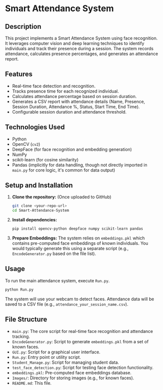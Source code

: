 # Smart Attendance System

## Description
This project implements a Smart Attendance System using face recognition. It leverages computer vision and deep learning techniques to identify individuals and track their presence during a session. The system records attendance, calculates presence percentages, and generates an attendance report.

## Features
- Real-time face detection and recognition.
- Tracks presence time for each recognized individual.
- Calculates attendance percentage based on session duration.
- Generates a CSV report with attendance details (Name, Presence, Session Duration, Attendance %, Status, Start Time, End Time).
- Configurable session duration and attendance threshold.

## Technologies Used
- Python
- OpenCV (`cv2`)
- DeepFace (for face recognition and embedding generation)
- NumPy
- scikit-learn (for cosine similarity)
- Pandas (implicitly for data handling, though not directly imported in `main.py` for core logic, it's common for data output)

## Setup and Installation
1.  **Clone the repository:** (Once uploaded to GitHub)
    ```bash
    git clone <your-repo-url>
    cd Smart-Attendance-System
    ```
2.  **Install dependencies:**
    ```bash
    pip install opencv-python deepface numpy scikit-learn pandas
    ```
3.  **Prepare Embeddings:** The system relies on `embeddings.pkl` which contains pre-computed face embeddings of known individuals. You would typically generate this using a separate script (e.g., `EncodeGenerator.py` based on the file list).

## Usage
To run the main attendance system, execute `Run.py`.

```bash
python Run.py
```

The system will use your webcam to detect faces. Attendance data will be saved to a CSV file (e.g., `attendance_your_session_name.csv`).

## File Structure
- `main.py`: The core script for real-time face recognition and attendance tracking.
- `EncodeGenerator.py`: Script to generate `embeddings.pkl` from a set of known faces.
- `GUI.py`: Script for a graphical user interface.
- `Run.py`: Entry point or utility script.
- `Student_Manage.py`: Script for managing student data.
- `test_face_detection.py`: Script for testing face detection functionality.
- `embeddings.pkl`: Pre-computed face embeddings database.
- `Images/`: Directory for storing images (e.g., for known faces).
- `README.md`: This file.





